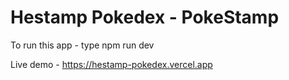 # Hestamp Pokedex - PokeStamp

To run this app - type npm run dev

Live demo - https://hestamp-pokedex.vercel.app
